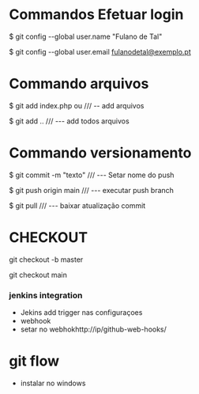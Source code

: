 
 # Commandos Efetuar login
 $ git config --global user.name "Fulano de Tal" </p>
 $ git config --global user.email fulanodetal@exemplo.pt </p>

 # Commando arquivos 
 $ git add index.php  ou                     ///     -- add arquivos  </p>
 $ git add ..                                ///   --- add todos arquivos  </p>

# Commando versionamento
 $ git commit -m "texto"                    ///    --- Setar nome do push </p>
 $ git push origin main                     ///    --- executar push branch </p>
 $ git pull                                 ///    --- baixar atualização commit


 # CHECKOUT 

 git checkout -b master

 git checkout main


 ### jenkins integration
 
 - Jekins add trigger nas configuraçoes
 - webhook
 - setar no webhokhttp://ip/github-web-hooks/


# git flow

 - instalar no windows
